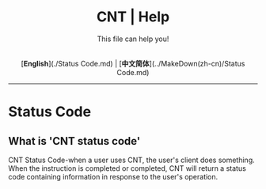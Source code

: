 <div align="center">

<h1>CNT | Help</h1>
This file can help you!<br><br>

[**English**](./Status Code.md) | [**中文简体**](../MakeDown(zh-cn)/Status Code.md)

</div>

---

# Status Code

## What is 'CNT status code'

CNT Status Code-when a user uses CNT, the user&#039;s client does something. When the instruction is completed or completed, CNT will return a status code containing information in response to the user&#039;s operation.